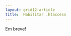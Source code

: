 ```yaml
---
layout: grid12-article
title:  Habilitar .htaccess
---
```


Em breve!

<!--
Habilitar .htaccess no Centos
---

	http://dev.antoinesolutions.com/apache-server/mod_rewrite
-->